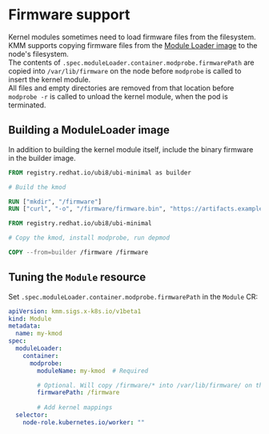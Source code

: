 # Firmware support

Kernel modules sometimes need to load firmware files from the filesystem.
KMM supports copying firmware files from the [Module Loader image](module_loader_image.md)
to the node's filesystem.  
The contents of `.spec.moduleLoader.container.modprobe.firmwarePath` are copied into `/var/lib/firmware` on the node
before `modprobe` is called to insert the kernel module.  
All files and empty directories are removed from that location before `modprobe -r` is called to unload the kernel
module, when the pod is terminated.

## Building a ModuleLoader image

In addition to building the kernel module itself, include the binary firmware in the builder image.

```dockerfile
FROM registry.redhat.io/ubi8/ubi-minimal as builder

# Build the kmod

RUN ["mkdir", "/firmware"]
RUN ["curl", "-o", "/firmware/firmware.bin", "https://artifacts.example.com/firmware.bin"]

FROM registry.redhat.io/ubi8/ubi-minimal

# Copy the kmod, install modprobe, run depmod

COPY --from=builder /firmware /firmware
```

## Tuning the `Module` resource

Set `.spec.moduleLoader.container.modprobe.firmwarePath` in the `Module` CR:

```yaml
apiVersion: kmm.sigs.x-k8s.io/v1beta1
kind: Module
metadata:
  name: my-kmod
spec:
  moduleLoader:
    container:
      modprobe:
        moduleName: my-kmod  # Required

        # Optional. Will copy /firmware/* into /var/lib/firmware/ on the node.
        firmwarePath: /firmware
        
        # Add kernel mappings
  selector:
    node-role.kubernetes.io/worker: ""
```